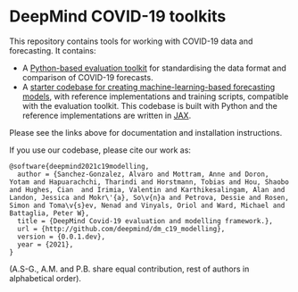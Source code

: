 # DeepMind COVID-19 toolkits

This repository contains tools for working with COVID-19 data and forecasting.
It contains:

*   A [Python-based evaluation toolkit] for standardising the data format and
    comparison of COVID-19 forecasts.
*   A [starter codebase for creating machine-learning-based forecasting models],
    with reference implementations and training scripts, compatible with the
    evaluation toolkit. This codebase is built with Python and the reference
    implementations are written in [JAX].

Please see the links above for documentation and installation instructions.

If you use our codebase, please cite our work as:

```
@software{deepmind2021c19modelling,
  author = {Sanchez-Gonzalez, Alvaro and Mottram, Anne and Doron, Yotam and Hapuarachchi, Tharindi and Horstmann, Tobias and Hou, Shaobo and Hughes, Cian  and Irimia, Valentin and Karthikesalingam, Alan and Landon, Jessica and Mokr\'{a}, So\v{n}a and Petrova, Dessie and Rosen, Simon and Toma\v{s}ev, Nenad and Vinyals, Oriol and Ward, Michael and Battaglia, Peter W},
  title = {DeepMind Covid-19 evaluation and modelling framework.},
  url = {http://github.com/deepmind/dm_c19_modelling},
  version = {0.0.1.dev},
  year = {2021},
}
```

(A.S-G., A.M. and P.B. share equal contribution, rest of authors in alphabetical order).


[JAX]: https://github.com/google/jax
[Python-based evaluation toolkit]: evaluation/README.md
[starter codebase for creating machine-learning-based forecasting models]: modelling/README.md
